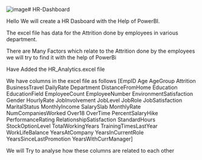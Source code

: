 ![image](https://github.com/user-attachments/assets/a62b0711-ff15-415d-b212-bc6092df7d0d)# HR-Dashboard

Hello We will create a HR Dasboard with the Help of PowerBI.

The excel file has data for the Attrition done by employees in various department.

There are Many Factors which relate to the Attrition done by the employees we will try to find it with the help of PowerBi 


Have Added the HR_Analytics.excel file 

We have columns in the excel file as follows [EmpID	Age	AgeGroup	Attrition	BusinessTravel	DailyRate	Department	DistanceFromHome	Education	EducationField	EmployeeCount	EmployeeNumber	EnvironmentSatisfaction	Gender	HourlyRate	JobInvolvement	JobLevel	JobRole	JobSatisfaction	MaritalStatus	MonthlyIncome	SalarySlab	MonthlyRate	NumCompaniesWorked	Over18	OverTime	PercentSalaryHike	PerformanceRating	RelationshipSatisfaction	StandardHours	StockOptionLevel	TotalWorkingYears	TrainingTimesLastYear	WorkLifeBalance	YearsAtCompany	YearsInCurrentRole	YearsSinceLastPromotion	YearsWithCurrManager]

We will Try to analyse how these columns are related to each other 



